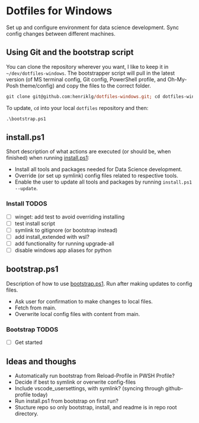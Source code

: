 # Dotfiles for Windows

Set up and configure environment for data science development. Sync config changes between different machines.

## Using Git and the bootstrap script

You can clone the repository wherever you want, I like to keep it in `~/dev/dotfiles-windows`. The bootstrapper script will pull in the latest version (of MS terminal config, Git config, PowerShell profile, and Oh-My-Posh theme/config) and copy the files to the correct folder.

```ps
git clone git@github.com:henriklg/dotfiles-windows.git; cd dotfiles-windows; .\bootstrap.ps1
```

To update, `cd` into your local `dotfiles` repository and then:

```ps
.\bootstrap.ps1
```

## install.ps1

Short description of what actions are executed (or should be, when finished) when running [install.ps1](/install.ps1):

- Install all tools and packages needed for Data Science development.
- Override (or set up symlink) config files related to respective tools.
- Enable the user to update all tools and packages by running `install.ps1 --update`.

### Install TODOS

- [ ] winget: add test to avoid overriding installing
- [ ] test install script
- [ ] symlink to gitignore (or bootstrap instead)
- [ ] add install_extended with wsl?
- [ ] add functionality for running upgrade-all
- [ ] disable windows app aliases for python

## bootstrap.ps1

Description of how to use [bootstrap.ps1](/bootstrap.ps1). Run after making updates to config files.

- Ask user for confirmation to make changes to local files.
- Fetch from main.
- Overwrite local config files with content from main.

### Bootstrap TODOS

- [ ] Get started

## Ideas and thoughs

- Automatically run bootstrap from Reload-Profile in PWSH Profile?
- Decide if best to symlink or overwrite config-files
- Include vscode_usersettings, with symlink? (syncing through github-profile today)
- Run install.ps1 from bootstrap on first run?
- Stucture repo so only bootstrap, install, and readme is in repo root directory.